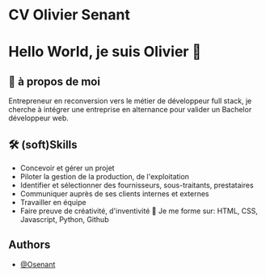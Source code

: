 
# CV Olivier Senant



# Hello World, je suis Olivier 👋


## 🚀 à propos de moi
Entrepreneur en reconversion vers le métier de développeur full stack, je cherche à intégrer une entreprise en alternance pour valider un Bachelor développeur web.


## 🛠 (soft)Skills

- Concevoir et gérer un projet
- Piloter la gestion de la production, de l'exploitation
- Identifier et sélectionner des fournisseurs, sous-traitants, prestataires
- Communiquer auprès de ses clients internes et externes
- Travailler en équipe 
- Faire preuve de créativité, d'inventivité
🧠 Je me forme sur: HTML, CSS, Javascript, Python, Github


## Authors

- [@Osenant](https://www.github.com/Osenant)

